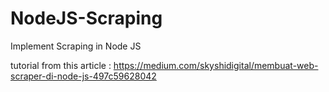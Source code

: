 # NodeJS-Scraping
Implement Scraping in Node JS

tutorial from this article :
https://medium.com/skyshidigital/membuat-web-scraper-di-node-js-497c59628042
